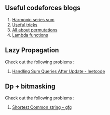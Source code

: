 ## Useful codeforces blogs

1. [Harmonic series sum](https://discuss.codechef.com/t/more-intuitive-explanation-for-the-harmonic-seriess-sum/67287)
2. [Useful tricks](https://codeforces.com/blog/entry/84150)
3. [All about permutations](https://codeforces.com/blog/entry/111187)
4. [Lambda functions](https://www.walletfox.com/course/sortvectorofcustomobjects11.php)

## Lazy Propagation

Check out the following problems :

1. [Handling Sum Queries After Update - leetcode](https://leetcode.com/problems/handling-sum-queries-after-update/)

## Dp + bitmasking

Check out the following problems :

1. [Shortest Common string - gfg](https://practice.geeksforgeeks.org/batch/test-series-bundle/track/gts-bit-manipulation/problem/shortest-common-string)
